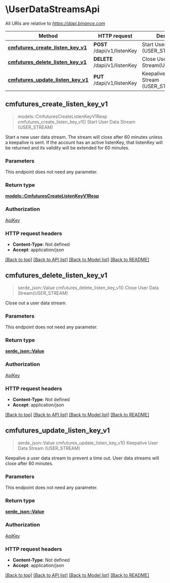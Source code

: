 # \UserDataStreamsApi

All URIs are relative to *https://dapi.binance.com*

Method | HTTP request | Description
------------- | ------------- | -------------
[**cmfutures_create_listen_key_v1**](UserDataStreamsApi.md#cmfutures_create_listen_key_v1) | **POST** /dapi/v1/listenKey | Start User Data Stream (USER_STREAM)
[**cmfutures_delete_listen_key_v1**](UserDataStreamsApi.md#cmfutures_delete_listen_key_v1) | **DELETE** /dapi/v1/listenKey | Close User Data Stream(USER_STREAM)
[**cmfutures_update_listen_key_v1**](UserDataStreamsApi.md#cmfutures_update_listen_key_v1) | **PUT** /dapi/v1/listenKey | Keepalive User Data Stream (USER_STREAM)



## cmfutures_create_listen_key_v1

> models::CmfuturesCreateListenKeyV1Resp cmfutures_create_listen_key_v1()
Start User Data Stream (USER_STREAM)

Start a new user data stream. The stream will close after 60 minutes unless a keepalive is sent. If the account has an active listenKey, that listenKey will be returned and its validity will be extended for 60 minutes.

### Parameters

This endpoint does not need any parameter.

### Return type

[**models::CmfuturesCreateListenKeyV1Resp**](CmfuturesCreateListenKeyV1Resp.md)

### Authorization

[ApiKey](../README.md#ApiKey)

### HTTP request headers

- **Content-Type**: Not defined
- **Accept**: application/json

[[Back to top]](#) [[Back to API list]](../README.md#documentation-for-api-endpoints) [[Back to Model list]](../README.md#documentation-for-models) [[Back to README]](../README.md)


## cmfutures_delete_listen_key_v1

> serde_json::Value cmfutures_delete_listen_key_v1()
Close User Data Stream(USER_STREAM)

Close out a user data stream.

### Parameters

This endpoint does not need any parameter.

### Return type

[**serde_json::Value**](serde_json::Value.md)

### Authorization

[ApiKey](../README.md#ApiKey)

### HTTP request headers

- **Content-Type**: Not defined
- **Accept**: application/json

[[Back to top]](#) [[Back to API list]](../README.md#documentation-for-api-endpoints) [[Back to Model list]](../README.md#documentation-for-models) [[Back to README]](../README.md)


## cmfutures_update_listen_key_v1

> serde_json::Value cmfutures_update_listen_key_v1()
Keepalive User Data Stream (USER_STREAM)

Keepalive a user data stream to prevent a time out. User data streams will close after 60 minutes.

### Parameters

This endpoint does not need any parameter.

### Return type

[**serde_json::Value**](serde_json::Value.md)

### Authorization

[ApiKey](../README.md#ApiKey)

### HTTP request headers

- **Content-Type**: Not defined
- **Accept**: application/json

[[Back to top]](#) [[Back to API list]](../README.md#documentation-for-api-endpoints) [[Back to Model list]](../README.md#documentation-for-models) [[Back to README]](../README.md)

